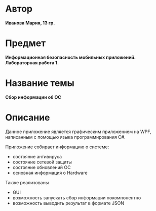 # Автор
**Иванова Мария, 13 гр.**

# Предмет 
**Информационная безопасность мобильных приложений. Лабораторная работа 1.** 

# Название темы
**Сбор информации об ОС**

# Описание
Данное приложение является графическим приложением на WPF, написанным с помощью языка программирования C#.

Приложение собирает информацию о системе:
* состояние антивируса
* состояние сетевой защиты
* состояние обновлений ОС
* основная информация о Hardware

Также реализованы
* GUI
* возможность запускать сбор информации покомпонентно 
* возможность выводить результат в формате JSON
